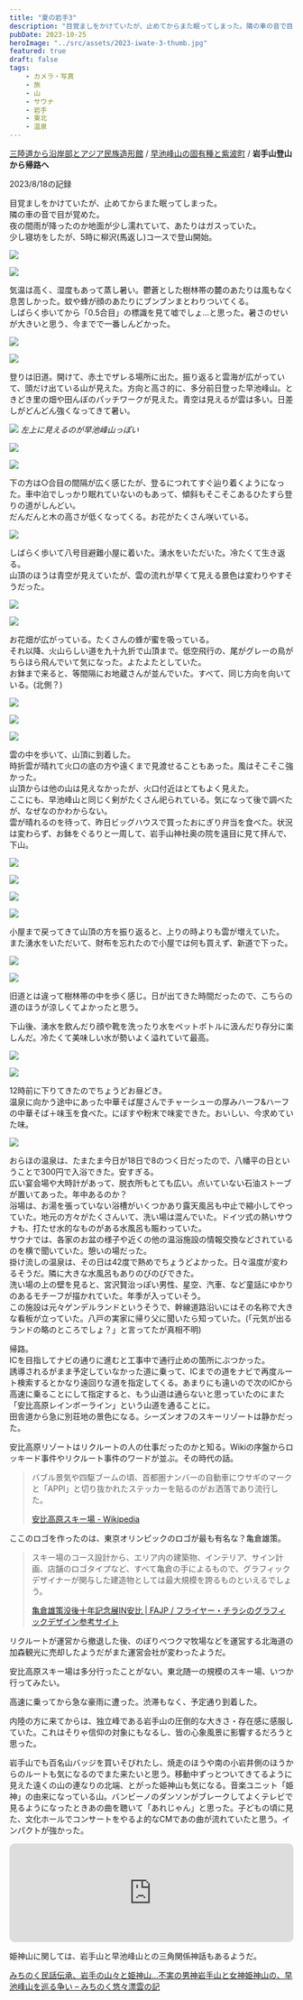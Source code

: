 ```yaml
---
title: "夏の岩手3"
description: "目覚ましをかけていたが、止めてからまた眠ってしまった。隣の車の音で目が覚めた。夜の間雨が降ったのか地面が少し濡れていて、あたりはガスっていた。少し寝坊をしたが、5時に柳沢(馬返し)コースで登山開始。"
pubDate: 2023-10-25
heroImage: "../src/assets/2023-iwate-3-thumb.jpg"
featured: true
draft: false
tags:
    - カメラ・写真
    - 旅
    - 山
    - サウナ
    - 岩手
    - 東北
    - 温泉
---
```


[三陸道から沿岸部とアジア民族造形館](https://riemats.com/2023-iwate-1/) / [早池峰山の固有種と紫波町](https://riemats.com/2023-iwate-2/) / **岩手山登山から帰路へ**

2023/8/18の記録

目覚ましをかけていたが、止めてからまた眠ってしまった。  
隣の車の音で目が覚めた。  
夜の間雨が降ったのか地面が少し濡れていて、あたりはガスっていた。  
少し寝坊をしたが、5時に柳沢(馬返し)コースで登山開始。

![](images/2023-iwate-3-1-2000x1500.jpeg)

![](images/2023-iwate-3-2.jpeg)

気温は高く、湿度もあって蒸し暑い。鬱蒼とした樹林帯の麓のあたりは風もなく息苦しかった。蚊や蜂が顔のあたりにブンブンまとわりついてくる。  
しばらく歩いてから「0.5合目」の標識を見て嘘でしょ…と思った。暑さのせいが大きいと思う、今までで一番しんどかった。

![](images/2023-iwate-3-3.jpeg)

![](images/2023-iwate-3-4.jpeg)

登りは旧道。開けて、赤土でザレる場所に出た。振り返ると雲海が広がっていて、頭だけ出ている山が見えた。方向と高さ的に、多分前日登った早池峰山。ときどき里の畑や田んぼのパッチワークが見えた。青空は見えるが雲は多い。日差しがどんどん強くなってきて暑い。

![](images/2023-iwate-3-5.jpg)
*左上に見えるのが早池峰山っぽい*

![](images/2023-iwate-3-6.jpeg)

![](images/2023-iwate-3-7.jpeg)

下の方は○合目の間隔が広く感じたが、登るにつれてすぐ辿り着くようになった。車中泊でしっかり眠れていないのもあって、傾斜もそこそこあるひたすら登りの道がしんどい。  
だんだんと木の高さが低くなってくる。お花がたくさん咲いている。

![](images/2023-iwate-3-20-2000x1333.jpeg)

しばらく歩いて八号目避難小屋に着いた。湧水をいただいた。冷たくて生き返る。  
山頂のほうは青空が見えていたが、雲の流れが早くて見える景色は変わりやすそうだった。

![](images/2023-iwate-3-9.jpeg)

![](images/2023-iwate-3-10.jpg)

お花畑が広がっている。たくさんの蜂が蜜を吸っている。  
それ以降、火山らしい道を九十九折で山頂まで。低空飛行の、尾がグレーの鳥がちらほら飛んでいて気になった。よたよたとしていた。  
お鉢まで来ると、等間隔にお地蔵さんが並んでいた。すべて、同じ方向を向いている。(北側？)

![](images/2023-iwate-3-11-1333x2000.jpg)

![](images/2023-iwate-3-12-1500x2000.jpeg)

![](images/2023-iwate-3-13.jpeg)

雲の中を歩いて、山頂に到着した。  
時折雲が晴れて火口の底の方や遠くまで見渡せることもあった。風はそこそこ強かった。  
山頂からは他の山は見えなかったが、火口付近はとてもよく見えた。  
ここにも、早池峰山と同じく剣がたくさん祀られている。気になって後で調べたが、なぜなのかわからない。  
雲が晴れるのを待って、昨日ビッグハウスで買ったおにぎり弁当を食べた。状況は変わらず、お鉢をぐるりと一周して、岩手山神社奥の院を遠目に見て拝んで、下山。

![](images/2023-iwate-3-15-1333x2000.jpg)

![](images/2023-iwate-3-16-1333x2000.jpg)

![](images/2023-iwate-3-17-1333x2000.jpg)

![](images/2023-iwate-3-18-2000x1333.jpg)

小屋まで戻ってきて山頂の方を振り返ると、上りの時よりも雲が増えていた。  
また湧水をいただいて、財布を忘れたので小屋では何も買えず、新道で下った。

![](images/2023-iwate-3-19-2000x1333.jpg)

![](images/2023-iwate-3-8.jpeg)

旧道とは違って樹林帯の中を歩く感じ。日が出てきた時間だったので、こちらの道のほうが涼しくてよかったと思う。

下山後、湧水を飲んだり顔や靴を洗ったり水をペットボトルに汲んだり存分に楽しんだ。冷たくて美味しい水が勢いよく溢れていて最高。

![](images/2023-iwate-3-21.jpeg)

![](images/2023-iwate-3-22.jpeg)

12時前に下りてきたのでちょうどお昼どき。  
温泉に向かう途中にあった中華そば屋さんでチャーシューの厚みハーフ&ハーフの中華そば＋味玉を食べた。にぼすや粉末で味変できた。おいしい、今求めていた味。

![](images/2023-iwate-3-23-2000x1500.jpeg)

おらほの温泉は、たまたま今日が18日で8のつく日だったので、八幡平の日ということで300円で入浴できた。安すぎる。  
広い宴会場や大時計があって、脱衣所もとても広い。点いていない石油ストーブが置いてあった。年中あるのか？  
浴場は、お湯を張っていない浴槽がいくつかあり露天風呂も中止で縮小してやっていた。地元の方々がたくさんいて、洗い場は混んでいた。ドイツ式の熱いサウナも、打たせ水的なものがある水風呂も賑わっていた。  
サウナでは、各家のお盆の様子や近くの他の温浴施設の情報交換などされているのを横で聞いていた。憩いの場だった。  
掛け流しの温泉は、その日は42度で熱めでちょうどよかった。日々温度が変わるそうだ。隣に大きな水風呂もありのびのびできた。  
洗い場の上の壁を見ると、宮沢賢治っぽい男性、星空、汽車、など童話にゆかりのあるモチーフが描かれていた。年季が入っていそう。  
この施設は元々ゲンデルランドというそうで、幹線道路沿いにはその名称で大きな看板が立っていた。八戸の実家に帰り父に聞いたら知っていた。(「元気が出るランドの略のところでしょ？」と言ってたが真相不明)

帰路。  
ICを目指してナビの通りに進むと工事中で通行止めの箇所にぶつかった。  
誘導されるがまま予定していなかった道に乗って、ICまでの道をナビで再度ルート検索するとかなり遠回りな道を指定してくる。あまりにも遠いので次のICから高速に乗ることにして指定すると、もう山道は通らないと思っていたのにまた「安比高原レインボーライン」という山道を通ることに。  
田舎道から急に別荘地の景色になる。シーズンオフのスキーリゾートは静かだった。

安比高原リゾートはリクルートの人の仕事だったのかと知る。Wikiの序盤からロッキード事件やリクルート事件のワードが並ぶ。その時代の話。

> バブル景気や四駆ブームの頃、首都圏ナンバーの自動車にウサギのマークと「APPI」と切り抜かれたステッカーを貼るのがお洒落であり流行した。
> 
> [安比高原スキー場 - Wikipedia](https://ja.wikipedia.org/wiki/%E5%AE%89%E6%AF%94%E9%AB%98%E5%8E%9F%E3%82%B9%E3%82%AD%E3%83%BC%E5%A0%B4)

ここのロゴを作ったのは、東京オリンピックのロゴが最も有名な？亀倉雄策。

> スキー場のコース設計から、エリア内の建築物、インテリア、サイン計画、店舗のロゴタイプなど、すべて亀倉の手によるもので、グラフィックデザイナーが関与した建造物としては最大規模を誇るものといえるでしょう。
> 
> [亀倉雄策没後十年記念展IN安比 | FAJP / フライヤー・チラシのグラフィックデザイン参考サイト](https://flyer-jp.com/kamekura-appi/)

リクルートが運営から撤退した後、のぼりべつクマ牧場などを運営する北海道の加森観光に売却したようだがまた運営会社が変わったようだ。

安比高原スキー場は多分行ったことがない。東北随一の規模のスキー場、いつか行ってみたい。

高速に乗ってから急な豪雨に遭った。渋滞もなく、予定通り到着した。

内陸の方に来てからは、独立峰である岩手山の圧倒的な大きさ・存在感に感服していた。これはそりゃ信仰の対象にもなるし、皆の心象風景に影響するだろうと思った。

岩手山でも百名山バッジを買いそびれたし、焼走のほうや南の小岩井側のほうからのルートも気になるのでまた来たいと思う。移動中ずっとついてきてるように見えた遠くの山の連なりの北端、とがった姫神山も気になる。音楽ユニット「姫神」の由来になっている山。バンビーノのダンソンがブレークしてよくテレビで見るようになったときあの曲を聴いて「あれじゃん」と思った。子どもの頃に見た、文化ホールでコンサートをやるよ的なCMであの曲が流れていたと思う。インパクトが強かった。

<iframe id="embedPlayer" src="https://embed.music.apple.com/us/album/kamigami-no-uta-kairyuu-version/295076349?i=295076373&amp;app=music&amp;itsct=music_box_player&amp;itscg=30200&amp;ls=1&amp;theme=auto" height="175px" frameborder="0" sandbox="allow-forms allow-popups allow-same-origin allow-scripts allow-top-navigation-by-user-activation" allow="autoplay *; encrypted-media *; clipboard-write" style="width: 100%; max-width: 660px; overflow: hidden; border-radius: 10px; transform: translateZ(0px); animation: 2s ease 0s 6 normal none running loading-indicator; background-color: rgb(228, 228, 228);"></iframe>

姫神山に関しては、岩手山と早池峰山との三角関係神話もあるようだ。

[みちのく民話伝承、岩手の山々と姫神山…不実の男神岩手山と女神姫神山の、早池峰山を巡る争い – みちのく悠々漂雲の記](https://mitinoku.biz/?p=5298)